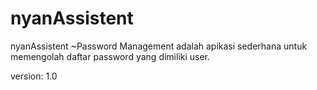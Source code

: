 nyanAssistent
========

nyanAssistent ~Password Management adalah apikasi sederhana untuk memengolah daftar password yang dimiliki user. 

version: 1.0